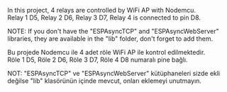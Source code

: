  In this project, 4 relays are controlled by WiFi AP with Nodemcu.  
  Relay 1 D5,
  Relay 2 D6,
  Relay 3 D7,
  Relay 4 is connected to pin D8.

  NOTE: If you don't have the "ESPAsyncTCP" and "ESPAsyncWebServer" libraries, they are available in the "lib" folder, don't forget to add them.

  Bu projede Nodemcu ile 4 adet röle WiFi AP ile kontrol edilmektedir.  
  Röle 1 D5,
  Röle 2 D6,
  Röle 3 D7,
  Röle 4 D8 numaralı pine bağlı.

  NOT:  "ESPAsyncTCP" ve "ESPAsyncWebServer" kütüphaneleri sizde ekli değilse "lib" klasörünün içinde mevcut, onları eklemeyi unutmayın.

